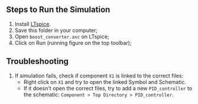 ## Steps to Run the Simulation

1. Install [LTspice](https://www.analog.com/en/design-center/design-tools-and-calculators/ltspice-simulator.html).
1. Save this folder in your computer;
1. Open `boost_converter.asc` on LTspice;
1. Click on Run (running figure on the top toolbar);

## Troubleshooting

1. If simulation fails, check if component `X1` is linked to the correct files:
    - Right click on `X1` and try to open the linked Symbol and Schematic.
    - If it doesn't open the correct files, try to add a new `PID_controller` to the schematic: `Component > Top Directory > PID_controller`.